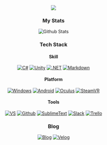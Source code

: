 <div align=center>
  
  <img src="https://capsule-render.vercel.app/api?type=waving&color=timeGradient&height=250&text=현석의%20Github&animation=twinkling&fontcolor=auto&fontSize=50&fontAlignY=35&desc=%20I'm%20Unity%20Developer.%20&descAlignY=50"/>
  
  <h3>My Stats</h3>
  
  ![Github Stats](https://github-readme-stats.vercel.app/api?username=leehs27&show_icons=true&hide=contribs,prs&count_private=true&theme=tokyonight&hide_border=true&locale=kr&hide_title=true)
  
  <h3>Tech Stack</h3>
  <h4>Skill</h4>
  
  [![C#](https://img.shields.io/badge/C%23-239120?style=flat&logo=csharp&logoColor=FFFFFF)](https://docs.microsoft.com/en-us/dotnet/csharp/)
  [![Unity](https://img.shields.io/badge/Unity-000000?style=flat&logo=unity&logoColor=FFFFFF)](https://unity.com/)
  [![.NET](https://img.shields.io/badge/.NET-512BD4?style=flat&logo=dotnet&logoColor=FFFFFF)](https://docs.microsoft.com/en-us/dotnet/)
  [![Markdown](https://img.shields.io/badge/Markdown-000000?style=flat&logo=markdown&logoColor=FFFFFF)](https://en.wikipedia.org/wiki/Markdown)
  <br/>
  <h4>Platform</h4>
  
  [![Windows](https://img.shields.io/badge/Windows-0078D6?style=flat&logo=windows&logoColor=FFFFFF)](https://www.microsoft.com/windows)
  [![Android](https://img.shields.io/badge/Android-3DDC84?style=flat&logo=android&logoColor=FFFFFF)](https://developer.android.com/)
  [![Oculus](https://img.shields.io/badge/Oculus-1C1E20?style=flat&logo=oculus&logoColor=FFFFFF)](https://www.oculus.com/)
  [![SteamVR](https://img.shields.io/badge/SteamVR-000000?style=flat&logo=steam&logoColor=FFFFFF)](https://store.steampowered.com/app/250820/SteamVR/)
  <br/>
  <h4>Tools</h4>
  
  [![VS](https://img.shields.io/badge/Visual%20Studio-5C2D91?style=flat&logo=visualstudio&logoColor=FFFFFF)](https://visualstudio.microsoft.com/)
  [![Github](https://img.shields.io/badge/Github-181717?style=flat&logo=github&logoColor=FFFFFF)](https://github.com/)
  [![SublimeText](https://img.shields.io/badge/SublimeText-FF9800?style=flat&logo=sublimetext&logoColor=FFFFFF)](https://www.sublimetext.com/)
  [![Slack](https://img.shields.io/badge/Slack-4A154B?style=flat&logo=slack&logoColor=FFFFFF)](https://slack.com/)
  [![Trello](https://img.shields.io/badge/Trello-0052CC?style=flat&logo=trello&logoColor=FFFFFF)](https://trello.com/)
  
  
  <h3>Blog</h3>
  
  [![Blog](https://img.shields.io/badge/My%20Blog-FFFFFF?style=for-the-badge&logo=github&logoColor=000000)](https://leehs27.github.io/)
  [![Velog](https://img.shields.io/badge/My%20Velog-1EC995?style=for-the-badge&logo=vimeo&logoColor=FFFFFF)](https://velog.io/@leehs27)

</div>
